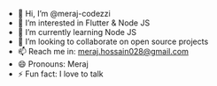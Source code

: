 - 👋 Hi, I’m @meraj-codezzi
- 👀 I’m interested in Flutter & Node JS
- 🌱 I’m currently learning Node JS
- 💞️ I’m looking to collaborate on open source projects
- 📫 Reach me in: meraj.hossain028@gmail.com
- 😄 Pronouns: Meraj
- ⚡ Fun fact: I love to talk

<!---
meraj-codezzi/meraj-codezzi is a ✨ special ✨ repository because its `README.md` (this file) appears on your GitHub profile.
You can click the Preview link to take a look at your changes.
--->
